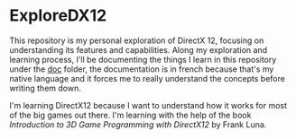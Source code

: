 # ExploreDX12
This repository is my personal exploration of DirectX 12, focusing on understanding its features and capabilities. Along my exploration and learning process, I'll be documenting the things I learn in this repository under the [doc](Doc/Main.md) folder, the documentation is in french because that's my native language and it forces me to really understand the concepts before writing them down.

I'm learning DirectX12 because I want to understand how it works for most of the big games out there. I'm learning with the help of the book *Introduction to 3D Game Programming with DirectX12* by Frank Luna.